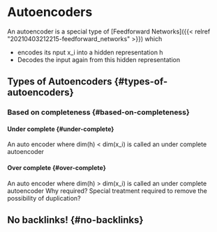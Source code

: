 # Autoencoders


An autoencoder is a special type of [Feedforward Networks]({{< relref "20210403212215-feedforward_networks" >}}) which

-   encodes its nput x\_i into a hidden representation h
-   Decodes the input again from this hidden representation


## Types of Autoencoders {#types-of-autoencoders}


### Based on completeness {#based-on-completeness}


#### Under complete {#under-complete}

An auto encoder where dim(h) < dim(x\_i) is called an under complete autoencoder


#### Over complete {#over-complete}

An auto encoder where dim(h) > dim(x\_i) is called an under complete autoencoder
Why required?
Special treatment required to remove the possibility of duplication?


## No backlinks! {#no-backlinks}
